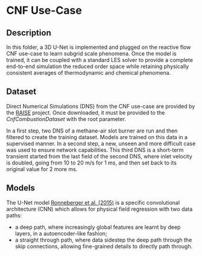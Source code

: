 # CNF Use-Case

## Description

In this folder, a 3D U-Net is implemented and plugged on the reactive flow CNF use-case to learn subgrid scale phenomena. Once the model is trained, it can be coupled with a standard LES solver to provide a complete end-to-end simulation the reduced order space while retaining physically consistent averages of thermodynamic and chemical phenomena.

## Dataset

Direct Numerical Simulations (DNS) from the CNF use-case are provided by the [RAISE](https://www.coe-raise.eu/od-combustion) project. Once downloaded, it must be provided to the *CnfCombustionDataset* with the root parameter.

In a first step, two DNS of a methane-air slot burner are run and then filtered to create the training dataset. Models are trained on this data in a supervised manner. In a second step, a new, unseen and more difficult case was used to ensure network capabilities.
This third DNS is a short-term transient started from the last field of the second DNS, where inlet velocity is doubled, going from 10 to 20 m/s for 1 ms, and then set back to its original value for 2 more ms.

## Models

The U-Net model [Ronneberger et al. (2015)](https://arxiv.org/abs/1505.04597) is a specific convolutional architecture (CNN) which allows for physical field regression with two data paths:
- a deep path, where increasingly global features are learnt by deep layers, in a autoencoder-like fashion;
- a straight through path, where data sidestep the deep path through the skip connections, allowing fine-grained details to directly path through.

